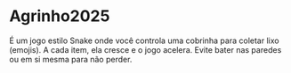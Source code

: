 # Agrinho2025
É um jogo estilo Snake onde você controla uma cobrinha para coletar lixo (emojis). A cada item, ela cresce e o jogo acelera. Evite bater nas paredes ou em si mesma para não perder.
